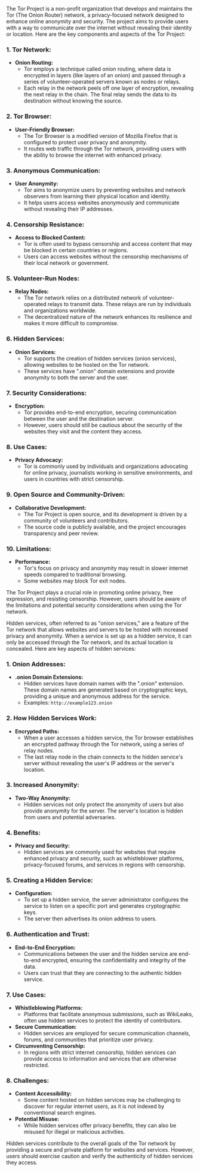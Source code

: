 The Tor Project is a non-profit organization that develops and maintains the Tor (The Onion Router) network, a privacy-focused network designed to enhance online anonymity and security. The project aims to provide users with a way to communicate over the internet without revealing their identity or location. Here are the key components and aspects of the Tor Project:

### 1. **Tor Network:**
   - **Onion Routing:**
     - Tor employs a technique called onion routing, where data is encrypted in layers (like layers of an onion) and passed through a series of volunteer-operated servers known as nodes or relays.
     - Each relay in the network peels off one layer of encryption, revealing the next relay in the chain. The final relay sends the data to its destination without knowing the source.

### 2. **Tor Browser:**
   - **User-Friendly Browser:**
     - The Tor Browser is a modified version of Mozilla Firefox that is configured to protect user privacy and anonymity.
     - It routes web traffic through the Tor network, providing users with the ability to browse the internet with enhanced privacy.

### 3. **Anonymous Communication:**
   - **User Anonymity:**
     - Tor aims to anonymize users by preventing websites and network observers from learning their physical location and identity.
     - It helps users access websites anonymously and communicate without revealing their IP addresses.

### 4. **Censorship Resistance:**
   - **Access to Blocked Content:**
     - Tor is often used to bypass censorship and access content that may be blocked in certain countries or regions.
     - Users can access websites without the censorship mechanisms of their local network or government.

### 5. **Volunteer-Run Nodes:**
   - **Relay Nodes:**
     - The Tor network relies on a distributed network of volunteer-operated relays to transmit data. These relays are run by individuals and organizations worldwide.
     - The decentralized nature of the network enhances its resilience and makes it more difficult to compromise.

### 6. **Hidden Services:**
   - **Onion Services:**
     - Tor supports the creation of hidden services (onion services), allowing websites to be hosted on the Tor network.
     - These services have ".onion" domain extensions and provide anonymity to both the server and the user.

### 7. **Security Considerations:**
   - **Encryption:**
     - Tor provides end-to-end encryption, securing communication between the user and the destination server.
     - However, users should still be cautious about the security of the websites they visit and the content they access.

### 8. **Use Cases:**
   - **Privacy Advocacy:**
     - Tor is commonly used by individuals and organizations advocating for online privacy, journalists working in sensitive environments, and users in countries with strict censorship.

### 9. **Open Source and Community-Driven:**
   - **Collaborative Development:**
     - The Tor Project is open source, and its development is driven by a community of volunteers and contributors.
     - The source code is publicly available, and the project encourages transparency and peer review.

### 10. **Limitations:**
   - **Performance:**
     - Tor's focus on privacy and anonymity may result in slower internet speeds compared to traditional browsing.
     - Some websites may block Tor exit nodes.

The Tor Project plays a crucial role in promoting online privacy, free expression, and resisting censorship. However, users should be aware of the limitations and potential security considerations when using the Tor network.

Hidden services, often referred to as "onion services," are a feature of the Tor network that allows websites and servers to be hosted with increased privacy and anonymity. When a service is set up as a hidden service, it can only be accessed through the Tor network, and its actual location is concealed. Here are key aspects of hidden services:

### 1. **Onion Addresses:**
   - **.onion Domain Extensions:**
     - Hidden services have domain names with the ".onion" extension. These domain names are generated based on cryptographic keys, providing a unique and anonymous address for the service.
     - Examples: `http://example123.onion`

### 2. **How Hidden Services Work:**
   - **Encrypted Paths:**
     - When a user accesses a hidden service, the Tor browser establishes an encrypted pathway through the Tor network, using a series of relay nodes.
     - The last relay node in the chain connects to the hidden service's server without revealing the user's IP address or the server's location.

### 3. **Increased Anonymity:**
   - **Two-Way Anonymity:**
     - Hidden services not only protect the anonymity of users but also provide anonymity for the server. The server's location is hidden from users and potential adversaries.

### 4. **Benefits:**
   - **Privacy and Security:**
     - Hidden services are commonly used for websites that require enhanced privacy and security, such as whistleblower platforms, privacy-focused forums, and services in regions with censorship.

### 5. **Creating a Hidden Service:**
   - **Configuration:**
     - To set up a hidden service, the server administrator configures the service to listen on a specific port and generates cryptographic keys.
     - The server then advertises its onion address to users.

### 6. **Authentication and Trust:**
   - **End-to-End Encryption:**
     - Communications between the user and the hidden service are end-to-end encrypted, ensuring the confidentiality and integrity of the data.
     - Users can trust that they are connecting to the authentic hidden service.

### 7. **Use Cases:**
   - **Whistleblowing Platforms:**
     - Platforms that facilitate anonymous submissions, such as WikiLeaks, often use hidden services to protect the identity of contributors.
   - **Secure Communication:**
     - Hidden services are employed for secure communication channels, forums, and communities that prioritize user privacy.
   - **Circumventing Censorship:**
     - In regions with strict internet censorship, hidden services can provide access to information and services that are otherwise restricted.

### 8. **Challenges:**
   - **Content Accessibility:**
     - Some content hosted on hidden services may be challenging to discover for regular internet users, as it is not indexed by conventional search engines.
   - **Potential Misuse:**
     - While hidden services offer privacy benefits, they can also be misused for illegal or malicious activities.

Hidden services contribute to the overall goals of the Tor network by providing a secure and private platform for websites and services. However, users should exercise caution and verify the authenticity of hidden services they access.
